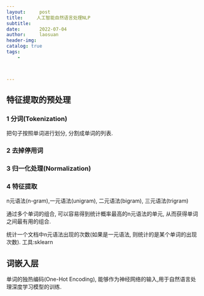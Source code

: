 ```yaml
---
layout:     post
title:     人工智能自然语言处理NLP
subtitle:   
date:       2022-07-04
author:     laosuan
header-img: 
catalog: true
tags:
    - 



---
```




## 特征提取的预处理



### 1 分词(Tokenization)

把句子按照单词进行划分, 分割成单词的列表.

### 2 去掉停用词

### 3 归一化处理(Normalization)

### 4 特征提取

n元语法(n-gram),一元语法(unigram), 二元语法(bigram), 三元语法(trigram)

通过多个单词的组合, 可以容易得到统计概率最高的n元语法的单元, 从而获得单词之间最有用的组合.

统计一个文档中n元语法出现的次数(如果是一元语法, 则统计的是某个单词的出现次数). 工具:sklearn



## 词嵌入层

单词的独热编码(One-Hot Encoding), 能够作为神经网络的输入,用于自然语言处理深度学习模型的训练.





